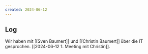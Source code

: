 ```yaml
---
created: 2024-06-12 
---
```

## Log

Wir haben mit [[Sven Baumert]] und [[Christin Baumert]] über die IT gesprochen. [[2024-06-12 1. Meeting mit Christin]]. 